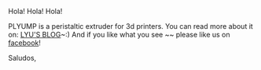 Hola! Hola! Hola!

PLYUMP is a peristaltic extruder for 3d printers.
You can read more about it on:
<a href = "http://lyulyulyulyu.tumblr.com"> LYU'S BLOG</a>~:)
And if you like what you see ~~ please like us on <a href="http://www.facebook.com/lightyourselfup">facebook</a>!

Saludos,